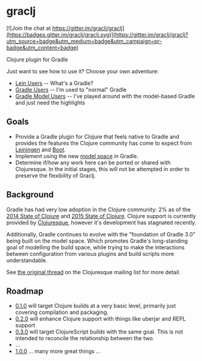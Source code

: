 # graclj

[![Join the chat at https://gitter.im/graclj/graclj](https://badges.gitter.im/graclj/graclj.svg)](https://gitter.im/graclj/graclj?utm_source=badge&utm_medium=badge&utm_campaign=pr-badge&utm_content=badge)

Clojure plugin for Gradle

Just want to see how to use it? Choose your own adventure:

- [Lein Users](graclj-for-lein-users.md) -- What's a Gradle?
- [Gradle Users](graclj-for-gradle-users.md) -- I'm used to "normal" Gradle
- [Gradle Model Users](graclj-for-gradle3-users.md) -- I've played around with the model-based Gradle and just need the highlights

## Goals

- Provide a Gradle plugin for Clojure that feels native to Gradle and provides the features the Clojure community has
  come to expect from [Leiningen](http://leiningen.org/) and [Boot](http://boot-clj.com/).
- Implement using the new [model space](https://docs.gradle.org/nightly/userguide/new_model.html) in Gradle.
- Determine if/how any work here can be ported or shared with Clojuresque. In the initial stages, this will not be
  attempted in order to preserve the flexibility of Graclj.

## Background

Gradle has had very low adoption in the Clojure community: 2% as of the [2014 State of Clojure](https://cognitect.wufoo.com/reports/state-of-clojure-2014-results/) and [2015 State of Clojure](https://www.surveymonkey.com/results/SM-QKBJ2C5J/).
Clojure support is currently provided by [Clojuresque](https://bitbucket.org/clojuresque/), however it's development has stagnated recently.

Additionally, Gradle continues to evolve with the "foundation of Gradle 3.0" being built on the model space. Which promotes
Gradle's long-standing goal of modelling the build space, while trying to make the interactions between configuration
from various plugins and build scripts more understandable.

See [the original thread](https://groups.google.com/forum/#!topic/clojuresque/1j24yiOGa30) on the Clojuresque mailing list for
more detail.

## Roadmap

- [0.1.0](https://github.com/graclj/graclj/milestones/0.1.0) will target Clojure builds at a very basic level, primarily just covering compilation and packaging.
- [0.2.0](https://github.com/graclj/graclj/milestones/0.2.0) will enhance Clojure support with things like uberjar and REPL support
- [0.3.0](https://github.com/graclj/graclj/milestones/0.3.0) will target ClojureScript builds with the same goal. This is not intended to reconcile the relationship between the two.
- ...
- [1.0.0](https://github.com/graclj/graclj/milestones/1.0.0) ... many more great things ...
